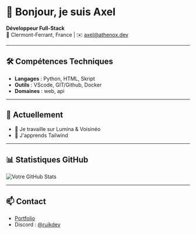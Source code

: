 # 👋 Bonjour, je suis Axel

**Développeur Full-Stack**  
📍 Clermont-Ferrant, France | ✉️ axel@athenox.dev

---

## 🛠️ **Compétences Techniques**
- **Langages** : Python, HTML, Skript
- **Outils** : VScode, GIT/Github, Docker
- **Domaines** : web, api

---

## 🌱 **Actuellement**
- 🔭 Je travaille sur Lumina & Voisinéo
- 🌱 J'apprends Tailwind

---

## 📊 **Statistiques GitHub**
![Votre GitHub Stats](https://github-readme-stats.vercel.app/api?username=[VOTRE_USERNAME]&show_icons=true&theme=[THEME])

---

## 📫 **Contact**
- [Portfolio](https://ruikdev.github.io)
- Discord : [@ruikdev](https://discord.com/users/927137288763342868)
